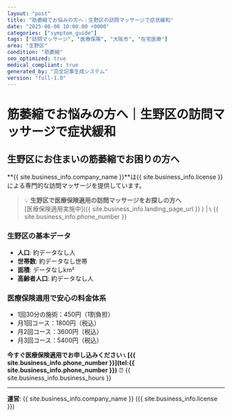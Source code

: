 ```yaml
---
layout: "post"
title: "筋萎縮でお悩みの方へ｜生野区の訪問マッサージで症状緩和"
date: "2025-08-08 10:00:00 +0000"
categories: ["symptom_guide"]
tags: ["訪問マッサージ", "医療保険", "大阪市", "在宅医療"]
area: "生野区"
condition: "筋萎縮"
seo_optimized: true
medical_compliant: true
generated_by: "完全記事生成システム"
version: "full-1.0"
---
```



# 筋萎縮でお悩みの方へ｜生野区の訪問マッサージで症状緩和

## 生野区にお住まいの筋萎縮でお困りの方へ

**{{ site.business_info.company_name }}**は{{ site.business_info.license }}による専門的な訪問マッサージを提供しています。

> 💡 **生野区で医療保険適用の訪問マッサージをお探しの方へ**  
> [医療保険適用実施中]({{ site.business_info.landing_page_url }} ) | 📞 {{ site.business_info.phone_number }}

### 生野区の基本データ
- **人口**: 約データなし人
- **世帯数**: 約データなし世帯
- **面積**: データなしkm²
- **高齢者人口**: 約データなし人

### 医療保険適用で安心の料金体系
- 1回30分の施術：450円（1割負担）
- 月1回コース：1800円（税込）
- 月2回コース：3600円（税込）
- 月3回コース：5400円（税込）

**今すぐ医療保険適用でお申し込みください**
📞 **[{{ site.business_info.phone_number }}](tel:{{ site.business_info.phone_number }})**
⏰ {{ site.business_info.business_hours }}

---
**運営**: {{ site.business_info.company_name }} ({{ site.business_info.license }})

